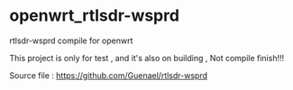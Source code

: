 # openwrt_rtlsdr-wsprd
rtlsdr-wsprd compile for openwrt   

This project is only for test , and it's also on building , Not compile finish!!!

Source file : https://github.com/Guenael/rtlsdr-wsprd   
